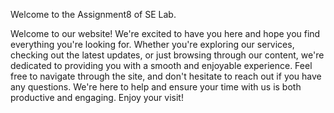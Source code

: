 Welcome to the Assignment8 of SE Lab.

Welcome to our website! We're excited to have you here and hope you find everything you're looking for. 
Whether you're exploring our services, checking out the latest updates, or just browsing through our content, 
we're dedicated to providing you with a smooth and enjoyable experience. Feel free to navigate through the site, 
and don't hesitate to reach out if you have any questions. We're here to help and ensure your time with us is both productive and engaging.
 Enjoy your visit!